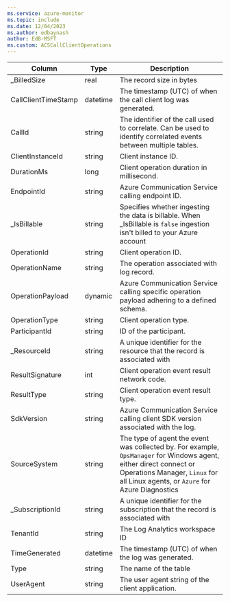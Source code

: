 ```yaml
---
ms.service: azure-monitor
ms.topic: include
ms.date: 12/04/2023
ms.author: edbaynash
author: EdB-MSFT
ms.custom: ACSCallClientOperations
---
```



| Column | Type | Description |
|---|---|---|
| _BilledSize | real | The record size in bytes |
| CallClientTimeStamp | datetime | The timestamp (UTC) of when the call client log was generated. |
| CallId | string | The identifier of the call used to correlate. Can be used to identify correlated events between multiple tables. |
| ClientInstanceId | string | Client instance ID. |
| DurationMs | long | Client operation duration in millisecond. |
| EndpointId | string | Azure Communication Service calling endpoint ID. |
| _IsBillable | string | Specifies whether ingesting the data is billable. When _IsBillable is `false` ingestion isn't billed to your Azure account |
| OperationId | string | Client operation ID. |
| OperationName | string | The operation associated with log record. |
| OperationPayload | dynamic | Azure Communication Service calling specific operation payload adhering to a defined schema. |
| OperationType | string | Client operation type. |
| ParticipantId | string | ID of the participant. |
| _ResourceId | string | A unique identifier for the resource that the record is associated with |
| ResultSignature | int | Client operation event result network code. |
| ResultType | string | Client operation event result type. |
| SdkVersion | string | Azure Communication Service calling client SDK version associated with the log. |
| SourceSystem | string | The type of agent the event was collected by. For example, `OpsManager` for Windows agent, either direct connect or Operations Manager, `Linux` for all Linux agents, or `Azure` for Azure Diagnostics |
| _SubscriptionId | string | A unique identifier for the subscription that the record is associated with |
| TenantId | string | The Log Analytics workspace ID |
| TimeGenerated | datetime | The timestamp (UTC) of when the log was generated. |
| Type | string | The name of the table |
| UserAgent | string | The user agent string of the client application. |
